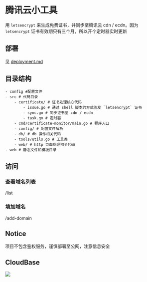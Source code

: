 # 腾讯云小工具

用 `letsencrypt` 来生成免费证书，并同步至腾讯云 cdn / ecdn。因为 `letsencrypt` 证书有效期只有三个月，所以开个定时器实时更新  

## 部署

见 [deployment.md](deployment.md)

## 目录结构
```
- config #配置文件
- src # 代码目录
    - certificate/ # 证书处理核心代码
        - issue.go # 通过 shell 脚本的方式签发 `letsencrypt` 证书
        - sync.go # 同步证书至 cdn / ecdn
        - task.go # 定时器
    - cmd/certificate-monitor/main.go # 程序入口
    - config/ # 配置文件解析
    - db/ # db 操作相关代码
    - tools/utils.go # 工具类
    - web/ # http 页面处理相关代码
- web # 静态文件和模板目录
```

## 访问

### 查看域名列表

/list

### 填加域名

/add-domain

## Notice

项目不包含鉴权服务，谨慎部署至公网，注意信息安全

## CloudBase

[![](https://main.qcloudimg.com/raw/67f5a389f1ac6f3b4d04c7256438e44f.svg)](https://console.cloud.tencent.com/tcb/env/index?action=CreateAndDeployCloudBaseProject&appUrl=https%3A%2F%2Fgithub.com%2Factors315%2Fqcloud-tools&branch=master)